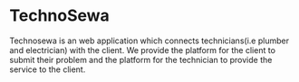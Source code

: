 # TechnoSewa

Technosewa is an web application which connects technicians(i.e plumber and electrician) with the client.
We provide the platform for the client to submit their problem and the platform for the technician to provide the service
to the client. 


